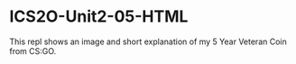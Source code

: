# ICS2O-Unit2-05-HTML
This repl shows an image and short explanation of my 5 Year Veteran Coin from CS:GO.
